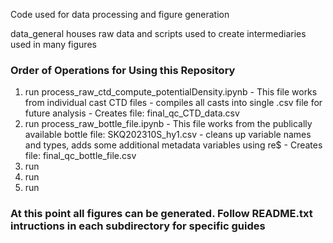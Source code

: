 Code used for data processing and figure generation

data_general houses raw data and scripts used to create intermediaries used in many figures

### Order of Operations for Using this Repository ###
1. run process_raw_ctd_compute_potentialDensity.ipynb
        - This file works from individual cast CTD files
        - compiles all casts into single .csv file for future analysis
        - Creates file: final_qc_CTD_data.csv
2. run process_raw_bottle_file.ipynb
        - This file works from the publically available bottle file: SKQ202310S_hy1.csv
        - cleans up variable names and types, adds some additional metadata variables using re$
        - Creates file: final_qc_bottle_file.csv
3. run
4. run
5. run
   
### At this point all figures can be generated. Follow README.txt intructions in each subdirectory for specific guides ###
